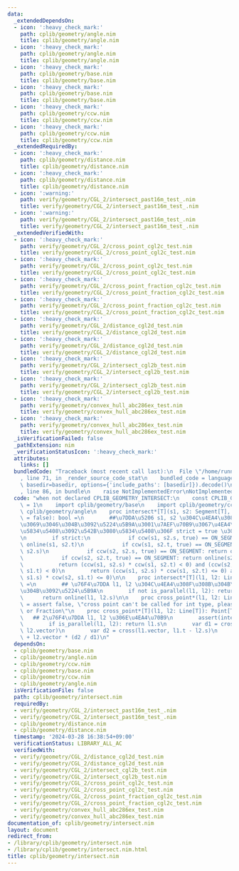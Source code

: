 ```yaml
---
data:
  _extendedDependsOn:
  - icon: ':heavy_check_mark:'
    path: cplib/geometry/angle.nim
    title: cplib/geometry/angle.nim
  - icon: ':heavy_check_mark:'
    path: cplib/geometry/angle.nim
    title: cplib/geometry/angle.nim
  - icon: ':heavy_check_mark:'
    path: cplib/geometry/base.nim
    title: cplib/geometry/base.nim
  - icon: ':heavy_check_mark:'
    path: cplib/geometry/base.nim
    title: cplib/geometry/base.nim
  - icon: ':heavy_check_mark:'
    path: cplib/geometry/ccw.nim
    title: cplib/geometry/ccw.nim
  - icon: ':heavy_check_mark:'
    path: cplib/geometry/ccw.nim
    title: cplib/geometry/ccw.nim
  _extendedRequiredBy:
  - icon: ':heavy_check_mark:'
    path: cplib/geometry/distance.nim
    title: cplib/geometry/distance.nim
  - icon: ':heavy_check_mark:'
    path: cplib/geometry/distance.nim
    title: cplib/geometry/distance.nim
  - icon: ':warning:'
    path: verify/geometry/CGL_2/intersect_past16m_test_.nim
    title: verify/geometry/CGL_2/intersect_past16m_test_.nim
  - icon: ':warning:'
    path: verify/geometry/CGL_2/intersect_past16m_test_.nim
    title: verify/geometry/CGL_2/intersect_past16m_test_.nim
  _extendedVerifiedWith:
  - icon: ':heavy_check_mark:'
    path: verify/geometry/CGL_2/cross_point_cgl2c_test.nim
    title: verify/geometry/CGL_2/cross_point_cgl2c_test.nim
  - icon: ':heavy_check_mark:'
    path: verify/geometry/CGL_2/cross_point_cgl2c_test.nim
    title: verify/geometry/CGL_2/cross_point_cgl2c_test.nim
  - icon: ':heavy_check_mark:'
    path: verify/geometry/CGL_2/cross_point_fraction_cgl2c_test.nim
    title: verify/geometry/CGL_2/cross_point_fraction_cgl2c_test.nim
  - icon: ':heavy_check_mark:'
    path: verify/geometry/CGL_2/cross_point_fraction_cgl2c_test.nim
    title: verify/geometry/CGL_2/cross_point_fraction_cgl2c_test.nim
  - icon: ':heavy_check_mark:'
    path: verify/geometry/CGL_2/distance_cgl2d_test.nim
    title: verify/geometry/CGL_2/distance_cgl2d_test.nim
  - icon: ':heavy_check_mark:'
    path: verify/geometry/CGL_2/distance_cgl2d_test.nim
    title: verify/geometry/CGL_2/distance_cgl2d_test.nim
  - icon: ':heavy_check_mark:'
    path: verify/geometry/CGL_2/intersect_cgl2b_test.nim
    title: verify/geometry/CGL_2/intersect_cgl2b_test.nim
  - icon: ':heavy_check_mark:'
    path: verify/geometry/CGL_2/intersect_cgl2b_test.nim
    title: verify/geometry/CGL_2/intersect_cgl2b_test.nim
  - icon: ':heavy_check_mark:'
    path: verify/geometry/convex_hull_abc286ex_test.nim
    title: verify/geometry/convex_hull_abc286ex_test.nim
  - icon: ':heavy_check_mark:'
    path: verify/geometry/convex_hull_abc286ex_test.nim
    title: verify/geometry/convex_hull_abc286ex_test.nim
  _isVerificationFailed: false
  _pathExtension: nim
  _verificationStatusIcon: ':heavy_check_mark:'
  attributes:
    links: []
  bundledCode: "Traceback (most recent call last):\n  File \"/home/runner/.local/lib/python3.10/site-packages/onlinejudge_verify/documentation/build.py\"\
    , line 71, in _render_source_code_stat\n    bundled_code = language.bundle(stat.path,\
    \ basedir=basedir, options={'include_paths': [basedir]}).decode()\n  File \"/home/runner/.local/lib/python3.10/site-packages/onlinejudge_verify/languages/nim.py\"\
    , line 86, in bundle\n    raise NotImplementedError\nNotImplementedError\n"
  code: "when not declared CPLIB_GEOMETRY_INTERSECT:\n    const CPLIB_GEOMETRY_INTERSECT*\
    \ = 1\n    import cplib/geometry/base\n    import cplib/geometry/ccw\n    import\
    \ cplib/geometry/angle\n    proc intersect*[T](s1, s2: Segment[T], strict: bool\
    \ = false): bool =\n        ##\u7DDA\u5206 s1, s2 \u304C\u4EA4\u308F\u308B\u304B\
    \u3069\u3046\u304B\u3092\u5224\u5B9A\u3001\u7AEF\u70B9\u3067\u4EA4\u308F\u308B\
    \u5834\u5408\u3092\u542B\u3080\u5834\u5408\u306F strict = true \u3092\u8A2D\u5B9A\
    \n        if strict:\n            if ccw(s1, s2.s, true) == ON_SEGMENT: return\
    \ online(s1, s2.t)\n            if ccw(s1, s2.t, true) == ON_SEGMENT: return online(s1,\
    \ s2.s)\n            if ccw(s2, s2.s, true) == ON_SEGMENT: return online(s2, s2.t)\n\
    \            if ccw(s2, s2.t, true) == ON_SEGMENT: return online(s2, s2.s)\n \
    \           return (ccw(s1, s2.s) * ccw(s1, s2.t) < 0) and (ccw(s2, s1.s) * ccw(s2,\
    \ s1.t) < 0)\n        return (ccw(s1, s2.s) * ccw(s1, s2.t) <= 0) and (ccw(s2,\
    \ s1.s) * ccw(s2, s1.t) <= 0)\n\n    proc intersect*[T](l1, l2: Line[T]): bool\
    \ =\n        ## \u76F4\u7DDA l1, l2 \u304C\u4EA4\u308F\u308B\u304B\u3069\u3046\
    \u304B\u3092\u5224\u5B9A\n        if not is_parallel(l1, l2): return true\n  \
    \      return online(l1, l2.s)\n\n    proc cross_point*(l1, l2: Line[int]): Point[int]\
    \ = assert false, \"cross point can't be called for int type, please use float\
    \ or Fraction\"\n    proc cross_point*[T](l1, l2: Line[T]): Point[T] =\n     \
    \   ## 2\u76F4\u7DDA l1, l2 \u306E\u4EA4\u70B9\n        assert(intersect(l1, l2))\n\
    \        if is_parallel(l1, l2): return l1.s\n        var d1 = cross(l1.vector,\
    \ l2.vector)\n        var d2 = cross(l1.vector, l1.t - l2.s)\n        return l2.s\
    \ + l2.vector * (d2 / d1)\n"
  dependsOn:
  - cplib/geometry/base.nim
  - cplib/geometry/angle.nim
  - cplib/geometry/ccw.nim
  - cplib/geometry/base.nim
  - cplib/geometry/ccw.nim
  - cplib/geometry/angle.nim
  isVerificationFile: false
  path: cplib/geometry/intersect.nim
  requiredBy:
  - verify/geometry/CGL_2/intersect_past16m_test_.nim
  - verify/geometry/CGL_2/intersect_past16m_test_.nim
  - cplib/geometry/distance.nim
  - cplib/geometry/distance.nim
  timestamp: '2024-03-28 16:38:54+09:00'
  verificationStatus: LIBRARY_ALL_AC
  verifiedWith:
  - verify/geometry/CGL_2/distance_cgl2d_test.nim
  - verify/geometry/CGL_2/distance_cgl2d_test.nim
  - verify/geometry/CGL_2/intersect_cgl2b_test.nim
  - verify/geometry/CGL_2/intersect_cgl2b_test.nim
  - verify/geometry/CGL_2/cross_point_cgl2c_test.nim
  - verify/geometry/CGL_2/cross_point_cgl2c_test.nim
  - verify/geometry/CGL_2/cross_point_fraction_cgl2c_test.nim
  - verify/geometry/CGL_2/cross_point_fraction_cgl2c_test.nim
  - verify/geometry/convex_hull_abc286ex_test.nim
  - verify/geometry/convex_hull_abc286ex_test.nim
documentation_of: cplib/geometry/intersect.nim
layout: document
redirect_from:
- /library/cplib/geometry/intersect.nim
- /library/cplib/geometry/intersect.nim.html
title: cplib/geometry/intersect.nim
---
```

